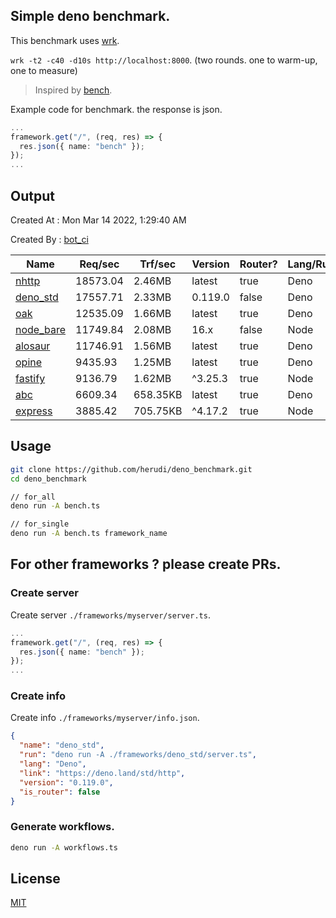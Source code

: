 ## Simple deno benchmark.
This benchmark uses [wrk](https://github.com/wg/wrk).

`wrk -t2 -c40 -d10s http://localhost:8000`. (two rounds. one to warm-up, one to measure)

> Inspired by [bench](https://github.com/denosaurs/bench).

Example code for benchmark. the response is json.
```ts
...
framework.get("/", (req, res) => {
  res.json({ name: "bench" });
});
...
```

## Output
Created At : Mon Mar 14 2022, 1:29:40 AM

Created By : [bot_ci](https://github.com/herudi/deno_benchmarks/commits?author=github-actions%5Bbot%5D)

|Name|Req/sec|Trf/sec|Version|Router?|Lang/Runtime|
|----|----|----|----|----|----|
|[nhttp](https://github.com/nhttp/nhttp)|18573.04|2.46MB|latest|true|Deno|
|[deno_std](https://deno.land/std/http)|17557.71|2.33MB|0.119.0|false|Deno|
|[oak](https://github.com/oakserver/oak)|12535.09|1.66MB|latest|true|Deno|
|[node_bare](https://nodejs.org)|11749.84|2.08MB|16.x|false|Node|
|[alosaur](https://github.com/alosaur/alosaur)|11746.91|1.56MB|latest|true|Deno|
|[opine](https://github.com/cmorten/opine)|9435.93|1.25MB|latest|true|Deno|
|[fastify](https://github.com/fastify/fastify)|9136.79|1.62MB|^3.25.3|true|Node|
|[abc](https://deno.land/x/abc)|6609.34|658.35KB|latest|true|Deno|
|[express](https://github.com/expressjs/express)|3885.42|705.75KB|^4.17.2|true|Node|


## Usage
```bash
git clone https://github.com/herudi/deno_benchmark.git
cd deno_benchmark

// for_all
deno run -A bench.ts

// for_single
deno run -A bench.ts framework_name
```
## For other frameworks ? please create PRs.
### Create server
Create server `./frameworks/myserver/server.ts`.
```ts
...
framework.get("/", (req, res) => {
  res.json({ name: "bench" });
});
...
```
### Create info
Create info `./frameworks/myserver/info.json`.
```json
{
  "name": "deno_std",
  "run": "deno run -A ./frameworks/deno_std/server.ts",
  "lang": "Deno",
  "link": "https://deno.land/std/http",
  "version": "0.119.0",
  "is_router": false
}
```
### Generate workflows.
```bash
deno run -A workflows.ts
```
## License

[MIT](LICENSE)

